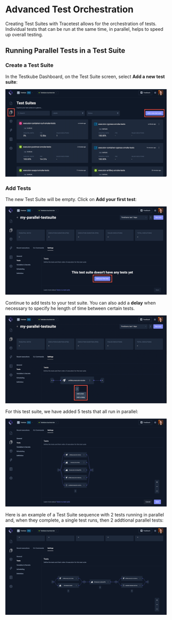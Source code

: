# Advanced Test Orchestration

Creating Test Suites with Tracetest allows for the orchestration of tests. Individual tests that can be run at the same time, in parallel, helps to speed up overall testing.

## Running Parallel Tests in a Test Suite

### Create a Test Suite

In the Testkube Dashboard, on the Test Suite screen, select **Add a new test suite**:

![Add New Test Suite](../img/add-new-testsuite.png)

### Add Tests

The new Test Suite will be empty. Click on **Add your first test**:

![Add First Test](../img/add-first-test.png)

Continue to add tests to your test suite. You can also add a **delay** when necessary to specify he length of time between certain tests.

![Add Additional Test or Delay](../img/add-additional-test-or-delay.webp)

For this test suite, we have added 5 tests that all run in parallel:

![Tests in Test Suite](../img/tests-in-test-suite.png)

Here is an example of a Test Suite sequence with 2 tests running in parallel and, when they complete, a single test runs, then 2 addtional parallel tests:

![Test and Order of Execution](../img/test-and-order-of-execution.png)